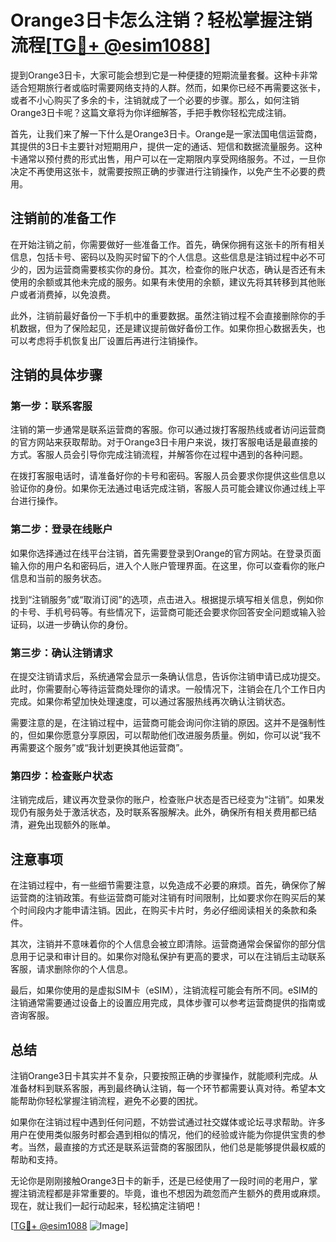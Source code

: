 # Orange3日卡怎么注销？轻松掌握注销流程[[TG💪+ @esim1088](https://t.me/s/esim1088)]

提到Orange3日卡，大家可能会想到它是一种便捷的短期流量套餐。这种卡非常适合短期旅行者或临时需要网络支持的人群。然而，如果你已经不再需要这张卡，或者不小心购买了多余的卡，注销就成了一个必要的步骤。那么，如何注销Orange3日卡呢？这篇文章将为你详细解答，手把手教你轻松完成注销。

首先，让我们来了解一下什么是Orange3日卡。Orange是一家法国电信运营商，其提供的3日卡主要针对短期用户，提供一定的通话、短信和数据流量服务。这种卡通常以预付费的形式出售，用户可以在一定期限内享受网络服务。不过，一旦你决定不再使用这张卡，就需要按照正确的步骤进行注销操作，以免产生不必要的费用。

## 注销前的准备工作

在开始注销之前，你需要做好一些准备工作。首先，确保你拥有这张卡的所有相关信息，包括卡号、密码以及购买时留下的个人信息。这些信息是注销过程中必不可少的，因为运营商需要核实你的身份。其次，检查你的账户状态，确认是否还有未使用的余额或其他未完成的服务。如果有未使用的余额，建议先将其转移到其他账户或者消费掉，以免浪费。

此外，注销前最好备份一下手机中的重要数据。虽然注销过程不会直接删除你的手机数据，但为了保险起见，还是建议提前做好备份工作。如果你担心数据丢失，也可以考虑将手机恢复出厂设置后再进行注销操作。

## 注销的具体步骤

### 第一步：联系客服

注销的第一步通常是联系运营商的客服。你可以通过拨打客服热线或者访问运营商的官方网站来获取帮助。对于Orange3日卡用户来说，拨打客服电话是最直接的方式。客服人员会引导你完成注销流程，并解答你在过程中遇到的各种问题。

在拨打客服电话时，请准备好你的卡号和密码。客服人员会要求你提供这些信息以验证你的身份。如果你无法通过电话完成注销，客服人员可能会建议你通过线上平台进行操作。

### 第二步：登录在线账户

如果你选择通过在线平台注销，首先需要登录到Orange的官方网站。在登录页面输入你的用户名和密码后，进入个人账户管理界面。在这里，你可以查看你的账户信息和当前的服务状态。

找到“注销服务”或“取消订阅”的选项，点击进入。根据提示填写相关信息，例如你的卡号、手机号码等。有些情况下，运营商可能还会要求你回答安全问题或输入验证码，以进一步确认你的身份。

### 第三步：确认注销请求

在提交注销请求后，系统通常会显示一条确认信息，告诉你注销申请已成功提交。此时，你需要耐心等待运营商处理你的请求。一般情况下，注销会在几个工作日内完成。如果你希望加快处理速度，可以通过客服热线再次确认注销状态。

需要注意的是，在注销过程中，运营商可能会询问你注销的原因。这并不是强制性的，但如果你愿意分享原因，可以帮助他们改进服务质量。例如，你可以说“我不再需要这个服务”或“我计划更换其他运营商”。

### 第四步：检查账户状态

注销完成后，建议再次登录你的账户，检查账户状态是否已经变为“注销”。如果发现仍有服务处于激活状态，及时联系客服解决。此外，确保所有相关费用都已结清，避免出现额外的账单。

## 注意事项

在注销过程中，有一些细节需要注意，以免造成不必要的麻烦。首先，确保你了解运营商的注销政策。有些运营商可能对注销有时间限制，比如要求你在购买后的某个时间段内才能申请注销。因此，在购买卡片时，务必仔细阅读相关的条款和条件。

其次，注销并不意味着你的个人信息会被立即清除。运营商通常会保留你的部分信息用于记录和审计目的。如果你对隐私保护有更高的要求，可以在注销后主动联系客服，请求删除你的个人信息。

最后，如果你使用的是虚拟SIM卡（eSIM），注销流程可能会有所不同。eSIM的注销通常需要通过设备上的设置应用完成，具体步骤可以参考运营商提供的指南或咨询客服。

## 总结

注销Orange3日卡其实并不复杂，只要按照正确的步骤操作，就能顺利完成。从准备材料到联系客服，再到最终确认注销，每一个环节都需要认真对待。希望本文能帮助你轻松掌握注销流程，避免不必要的困扰。

如果你在注销过程中遇到任何问题，不妨尝试通过社交媒体或论坛寻求帮助。许多用户在使用类似服务时都会遇到相似的情况，他们的经验或许能为你提供宝贵的参考。当然，最直接的方式还是联系运营商的客服团队，他们总是能够提供最权威的帮助和支持。

无论你是刚刚接触Orange3日卡的新手，还是已经使用了一段时间的老用户，掌握注销流程都是非常重要的。毕竟，谁也不想因为疏忽而产生额外的费用或麻烦。现在，就让我们一起行动起来，轻松搞定注销吧！

[[TG💪+ @esim1088](https://t.me/s/esim1088) ![Image](https://i.postimg.cc/4NQfJmqS/Snipaste-2025-05-13-00-14-12.png)]